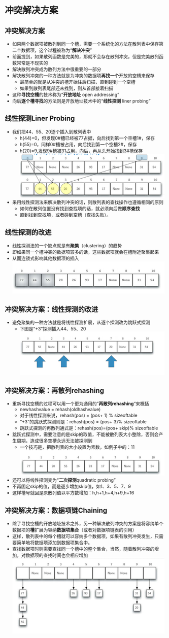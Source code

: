 # 冲突解决方案

## 冲突解决方案

+ 如果两个数据项被散列到同一个槽，需要一个系统化的方法在散列表中保存第二个数据项，这个过程被称为“**解决冲突**”
+ 前面提到，如果散列函数是完美的，那就不会存在散列冲突，但是完美散列函数常常是不现实的
+ 解决散列冲突成为散列方法中很重要的一部分
+ 解决散列冲突的一种方法就是为冲突的数据项**再找一个**开放的空槽来保存
    + 最简单的就是从冲突的槽开始往后扫描，直到碰到一个空槽
    + 如果到散列表尾部还未找到，则从首部接着扫描
+ 这种**寻找空槽**的技术称为“**开放地址** open addressing”
+ 向后**逐个槽寻找**的方法则是开放地址技术中的“**线性探测** liner probing”

## 线性探测Liner Probing

+ 我们把44、55、20逐个插入到散列表中
    + h(44)=0，但发现0#槽已经被77占据，向后找到第一个空槽1#，保存
    + h(55)=0，同样0#槽被占用，向后找到第一个空槽2#，保存
    + h(20)=9,发现9#槽被31占用，向后，再从头开始找到3#槽保存
      ![img.png](img.png)
+ 采用线性探测法来解决散列冲突的话，则散列表的查找操作也遵循相同的原则
    + 如何在散列位置没有找到查找项的话，就必须向后做**顺序查找**
    + 直到找到查找项，或者碰到空槽（查找失败）。

## 线性探测的改进

+ 线性探测法的一个缺点就是有**聚集**（clustering）的趋势
+ 即如果同一个槽冲突的数据项较多的话，这些数据项就会在槽附近聚集起来
+ 从而连锁式影响其他数据项的插入
  ![img_1.png](img_1.png)

## 冲突解决方案：线性探测的改进

+ 避免聚集的一种方法就是将线性探测扩展，从逐个探测改为跳跃式探测
    + 下图是“+3”探测插入44、55、20
      ![img_2.png](img_2.png)

## 冲突解决方案：再散列rehashing

+ 重新寻找空槽的过程可以用一个更为通用的”**再散列rehashing**“来概括
    + newhashvalue = rehash(oldhashvalue)
    + 对于线性探测来说，rehash(pos) = (pos+ 1) % sizeoftable
    + “+3”的跳跃式探测则是：rehash(pos) = (pos+ 3)% sizeoftable
    + 跳跃式探测的再散列通式是：rehash(pos)=(pos+ skip)% sizeoftable
+ 跳跃式探测中，需要注意的是skip的取值，不能被散列表大小整除，否则会产生周期，造成很多空槽永远无法被探测到
    + 一个技巧是，把散列表的大小设置为素数，如例子中的：11
![img_3.png](img_3.png)
+ 还可以将线性探测变为“**二次探测**quadratic probing”
+ 不再固定skip的值，而是逐步增加skip值，如1、3、5、7、9
+ 这样槽号就回是原散列值以平方数增加：h,h+1,h+4,h+9,h+16
## 冲突解决方案：数据项链Chaining
+ 除了寻找空槽的开放地址技术之外，另一种解决散列冲突的方案是将容纳单个数据项的**槽**扩展为容纳**数据项集合**（或者对数据项链表的引用）
+ 这样，散列表中的每个槽就可以容纳多个数据项，如果有散列冲突发生，只需要简单地将数据项添加到数据项集合中。
+ 查找数据项时则需要查找同一个槽中的整个集合，当然，随着散列冲突的增加，对数据项的查找时间也会相应增加
![img_4.png](img_4.png)